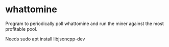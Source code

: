 # whattomine

Program to periodically poll whattomine and run the miner against the most profitable pool.

Needs  sudo apt install libjsoncpp-dev
